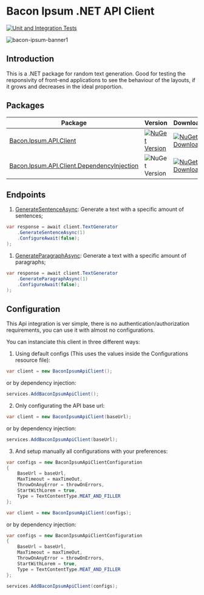 # Bacon Ipsum .NET API Client

[![Unit and Integration Tests](https://github.com/TheLe0/bacon-ipsum-api-client/actions/workflows/tests.yml/badge.svg)](https://github.com/TheLe0/bacon-ipsum-api-client/actions/workflows/tests.yml)

![bacon-ipsum-banner1](https://github.com/TheLe0/create-api-client/assets/40045069/46189b98-39ab-414b-9f6c-8893ffc7ff03)

## Introduction

This is a .NET package for random text generation. Good for testing the responsivity of front-end applications to see the behaviour of the layouts, if it grows and decreases in the ideal proportion.

## Packages

   | Package | Version | Downloads | Workflow |
   |---------|---------|-----------|----------|
   | [Bacon.Ipsum.API.Client](https://www.nuget.org/packages/Bacon.Ipsum.API.Client/) | [![NuGet Version](https://img.shields.io/nuget/v/Bacon.Ipsum.API.Client.svg)](https://www.nuget.org/packages/Bacon.Ipsum.API.Client/ "NuGet Version")| [![NuGet Downloads](https://img.shields.io/nuget/dt/Bacon.Ipsum.API.Client.svg)](https://www.nuget.org/packages/Bacon.Ipsum.API.Client/ "NuGet Downloads") | [![Deploy](https://github.com/TheLe0/bacon-ipsum-api-client/actions/workflows/deploy_nuget_api_client.yml/badge.svg)](https://github.com/TheLe0/bacon-ipsum-api-client/actions/workflows/deploy_nuget_api_client.yml) |
   | [Bacon.Ipsum.API.Client.DependencyInjection](https://www.nuget.org/packages/Bacon.Ipsum.API.Client.DependencyInjection/) | ![NuGet Version](https://img.shields.io/nuget/v/Bacon.Ipsum.API.Client.DependencyInjection.svg) | [![NuGet Downloads](https://img.shields.io/nuget/dt/Bacon.Ipsum.API.Client.DependencyInjection.svg)](https://www.nuget.org/packages/Bacon.Ipsum.API.Client.DependencyInjection "NuGet Downloads") | [![Deploy](https://github.com/TheLe0/bacon-ipsum-api-client/actions/workflows/deploy_nuget_api_client_di.yml/badge.svg)](https://github.com/TheLe0/bacon-ipsum-api-client/actions/workflows/deploy_nuget_api_client_di.yml) |

## Endpoints

1. [GenerateSentenceAsync](https://baconipsum.com/api/?type=all-meat&sentences=1&start-with-lorem=1): Generate a text with a specific amount of sentences;

```csharp
var response = await client.TextGenerator
    .GenerateSentenceAsync(1)
    .ConfigureAwait(false);
);
```

1. [GenerateParagraphAsync](https://baconipsum.com/api/?type=all-meat&paras=2&start-with-lorem=1): Generate a text with a specific amount of paragraphs;

```csharp
var response = await client.TextGenerator
    .GenerateParagraphAsync(1)
    .ConfigureAwait(false);
);
```

## Configuration

This Api integration is ver simple, there is no authentication/authorization requirements, you can use it with almost no configurations.

You can instanciate this client in three different ways:

1. Using default configs (This uses the values inside the Configurations resource file):

```csharp
var client = new BaconIpsumApiClient();
```

or by dependency injection:

```csharp
services.AddBaconIpsumApiClient();
```

2. Only configurating the API base url:

```csharp
var client = new BaconIpsumApiClient(baseUrl);
```

or by dependency injection:

```csharp
services.AddBaconIpsumApiClient(baseUrl);
```

3. And setup manually all configurations with your preferences:

```csharp
var configs = new BaconIpsumApiClientConfiguration
{
    BaseUrl = baseUrl,
    MaxTimeout = maxTimeOut,
    ThrowOnAnyError = throwOnErrors,
    StartWithLorem = true,
    Type = TextContentType.MEAT_AND_FILLER
};

var client = new BaconIpsumApiClient(configs);
```

or by dependency injection:

```csharp
var configs = new BaconIpsumApiClientConfiguration
{
    BaseUrl = baseUrl,
    MaxTimeout = maxTimeOut,
    ThrowOnAnyError = throwOnErrors,
    StartWithLorem = true,
    Type = TextContentType.MEAT_AND_FILLER
};

services.AddBaconIpsumApiClient(configs);
```
